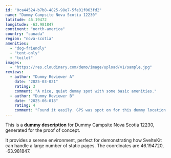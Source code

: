```yaml
---
id: "0ca44524-b7b8-4825-98e7-5fe01f063fd2"
name: "Dummy Campsite Nova Scotia 12230"
latitude: 46.19472
longitude: -63.981847
continent: "north-america"
country: "canada"
region: "nova-scotia"
amenities:
  - "dog-friendly"
  - "tent-only"
  - "toilet"
images:
  - "https://res.cloudinary.com/demo/image/upload/v1/sample.jpg"
reviews:
  - author: "Dummy Reviewer A"
    date: "2025-03-021"
    rating: 3
    comment: "A nice, quiet dummy spot with some basic amenities."
  - author: "Dummy Reviewer B"
    date: "2025-06-018"
    rating: 4
    comment: "Found it easily. GPS was spot on for this dummy location."
---
```


This is a **dummy description** for Dummy Campsite Nova Scotia 12230, generated for the proof of concept.

It provides a serene environment, perfect for demonstrating how SvelteKit can handle a large number of static pages. The coordinates are 46.194720, -63.981847.
